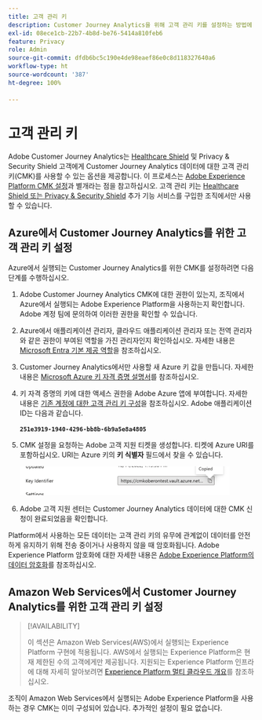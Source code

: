 ```yaml
---
title: 고객 관리 키
description: Customer Journey Analytics을 위해 고객 관리 키를 설정하는 방법에 대해 알아봅니다.
exl-id: 08ece1cb-22b7-4b8d-be76-5414a810feb6
feature: Privacy
role: Admin
source-git-commit: dfdb6bc5c190e4de98eaef86e0c8d118327640a6
workflow-type: ht
source-wordcount: '387'
ht-degree: 100%

---
```


# 고객 관리 키

Adobe Customer Journey Analytics는 [Healthcare Shield](https://www.adobe.com/kr/trust/compliance/hipaa-ready.html) 및 Privacy &amp; Security Shield 고객에게 Customer Journey Analytics 데이터에 대한 고객 관리 키(CMK)를 사용할 수 있는 옵션을 제공합니다. 이 프로세스는 [Adobe Experience Platform CMK 설정](https://experienceleague.adobe.com/ko/docs/experience-platform/landing/governance-privacy-security/customer-managed-keys/overview)과 별개라는 점을 참고하십시오. 고객 관리 키는 [Healthcare Shield 또는 Privacy &amp; Security Shield](https://experienceleague.adobe.com/ko/docs/events/customer-data-management-voices-recordings/governance/healthcare-shield) 추가 기능 서비스를 구입한 조직에서만 사용할 수 있습니다.

## Azure에서 Customer Journey Analytics를 위한 고객 관리 키 설정

Azure에서 실행되는 Customer Journey Analytics를 위한 CMK를 설정하려면 다음 단계를 수행하십시오.

1. Adobe Customer Journey Analytics CMK에 대한 권한이 있는지, 조직에서 Azure에서 실행되는 Adobe Experience Platform을 사용하는지 확인합니다. Adobe 계정 팀에 문의하여 이러한 권한을 확인할 수 있습니다.
1. Azure에서 애플리케이션 관리자, 클라우드 애플리케이션 관리자 또는 전역 관리자와 같은 권한이 부여된 역할을 가진 관리자인지 확인하십시오. 자세한 내용은 [Microsoft Entra 기본 제공 역할](https://learn.microsoft.com/en-us/entra/identity/role-based-access-control/permissions-reference)을 참조하십시오.
1. Customer Journey Analytics에서만 사용할 새 Azure 키 값을 만듭니다. 자세한 내용은 [Microsoft Azure 키 자격 증명 설명서](https://learn.microsoft.com/ko-kr/azure/key-vault/general/)를 참조하십시오.
1. 키 자격 증명의 키에 대한 액세스 권한을 Adobe Azure 앱에 부여합니다. 자세한 내용은 [기존 계정에 대한 고객 관리 키 구성](https://learn.microsoft.com/ko-kr/azure/storage/common/customer-managed-keys-configure-cross-tenant-existing-account?toc=%2Fazure%2Fstorage%2Fblobs%2Ftoc.json&amp;tabs=powershell-preview%2Cazure-portal#the-customer-grants-the-service-providers-app-access-to-the-key-in-the-key-vault)을 참조하십시오. Adobe 애플리케이션 ID는 다음과 같습니다.

   **`251e3919-1940-4296-bb8b-6b9a5e8a4805`**

1. CMK 설정을 요청하는 Adobe 고객 지원 티켓을 생성합니다. 티켓에 Azure URI를 포함하십시오. URI는 Azure 키의 **키 식별자** 필드에서 찾을 수 있습니다.

   ![https://cmkoberontest.vault.azure.net에 대한 URI를 표시하는 키 식별자 필드](assets/key-identifier.png)

1. Adobe 고객 지원 센터는 Customer Journey Analytics 데이터에 대한 CMK 신청이 완료되었음을 확인합니다.

Platform에서 사용하는 모든 데이터는 고객 관리 키의 유무에 관계없이 데이터를 안전하게 유지하기 위해 전송 중이거나 사용하지 않을 때 암호화됩니다. Adobe Experience Platform 암호화에 대한 자세한 내용은 [Adobe Experience Platform의 데이터 암호화](https://experienceleague.adobe.com/ko/docs/experience-platform/landing/governance-privacy-security/encryption)를 참조하십시오.

## Amazon Web Services에서 Customer Journey Analytics를 위한 고객 관리 키 설정

>[!AVAILABILITY]
>
>이 섹션은 Amazon Web Services(AWS)에서 실행되는 Experience Platform 구현에 적용됩니다. AWS에서 실행되는 Experience Platform은 현재 제한된 수의 고객에게만 제공됩니다. 지원되는 Experience Platform 인프라에 대해 자세히 알아보려면 [Experience Platform 멀티 클라우드 개요](https://experienceleague.adobe.com/ko/docs/experience-platform/landing/multi-cloud)를 참조하십시오.

조직이 Amazon Web Services에서 실행되는 Adobe Experience Platform을 사용하는 경우 CMK는 이미 구성되어 있습니다. 추가적인 설정이 필요 없습니다.
